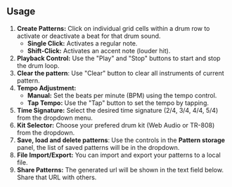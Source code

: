 ## Usage

1.  **Create Patterns:** Click on individual grid cells within a drum row to activate or deactivate a beat for that drum sound.
    -   **Single Click:** Activates a regular note.
    -   **Shift-Click:** Activates an accent note (louder hit).
2.  **Playback Control:** Use the "Play" and "Stop" buttons to start and stop the drum loop.
3. **Clear the pattern**: Use "Clear" button to clear all instruments of current pattern.
4.  **Tempo Adjustment:**
    -   **Manual:** Set the beats per minute (BPM) using the tempo control.
    -   **Tap Tempo:** Use the "Tap" button to set the tempo by tapping.
5.  **Time Signature:** Select the desired time signature (2/4, 3/4, 4/4, 5/4) from the dropdown menu.
6. **Kit Selector:** Choose your prefered drum kit (Web Audio or TR-808) from the dropdown.
7. **Save, load and delete patterns**: Use the controls in the **Pattern storage** panel, the list of saved patterns will be in the dropdown.
8. **File Import/Export:** You can import and export your patterns to a local file.
9.  **Share Patterns:** The generated url will be shown in the text field below. Share that URL with others.
